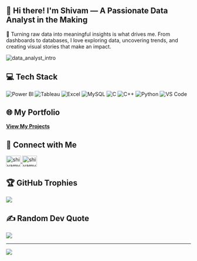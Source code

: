 ## 👋 Hi there! I'm Shivam — A Passionate Data Analyst in the Making

🎯 Turning raw data into meaningful insights is what drives me. From dashboards to databases, I love exploring data, uncovering trends, and creating visual stories that make an impact.

![data_analyst_intro](https://github.com/user-attachments/assets/9740855d-8589-4166-90a2-02ba18a16100)

## 💻 Tech Stack
<p>
  <img src="https://img.icons8.com/color/48/000000/power-bi.png" alt="Power BI"/>
  <img src="https://img.icons8.com/color/48/000000/tableau-software.png" alt="Tableau"/>
  <img src="https://img.icons8.com/color/48/000000/microsoft-excel-2019--v1.png" alt="Excel"/>
  <img src="https://img.icons8.com/fluency/48/000000/mysql-logo.png" alt="MySQL"/>
  <img src="https://img.icons8.com/color/48/000000/c-programming.png" alt="C"/>
  <img src="https://img.icons8.com/color/48/000000/c-plus-plus-logo.png" alt="C++"/>
  <img src="https://img.icons8.com/color/48/000000/python--v1.png" alt="Python"/>
  <img src="https://img.icons8.com/color/48/000000/visual-studio-code-2019.png" alt="VS Code"/>
</p>

## 🌐 My Portfolio
<p>
  <a href="https://codebasics.io/portfolio/Shivam-Verma" target="_blank">
    <strong>View My Projects</strong>
  </a>
</p>

## 🤝 Connect with Me
<p align="left">
  <a href="https://linkedin.com/in/shivamverma9808" target="blank">
    <img align="center" src="https://raw.githubusercontent.com/rahuldkjain/github-profile-readme-generator/master/src/images/icons/Social/linked-in-alt.svg" alt="shivamverma9808" height="30" width="40" />
  </a>
  <a href="https://instagram.com/shivamverma9808" target="blank">
    <img align="center" src="https://raw.githubusercontent.com/rahuldkjain/github-profile-readme-generator/master/src/images/icons/Social/instagram.svg" alt="shivamverma9808" height="30" width="40" />
  </a>
</p>

## 🏆 GitHub Trophies
![](https://github-profile-trophy.vercel.app/?username=shivamverma18&theme=radical&no-frame=false&no-bg=true&margin-w=4)

## ✍️ Random Dev Quote
![](https://quotes-github-readme.vercel.app/api?type=horizontal&theme=radical)

---
[![](https://visitcount.itsvg.in/api?id=shivamverma18&icon=0&color=0)](https://visitcount.itsvg.in)

<!-- Proudly created with GPRM ( https://gprm.itsvg.in ) -->
